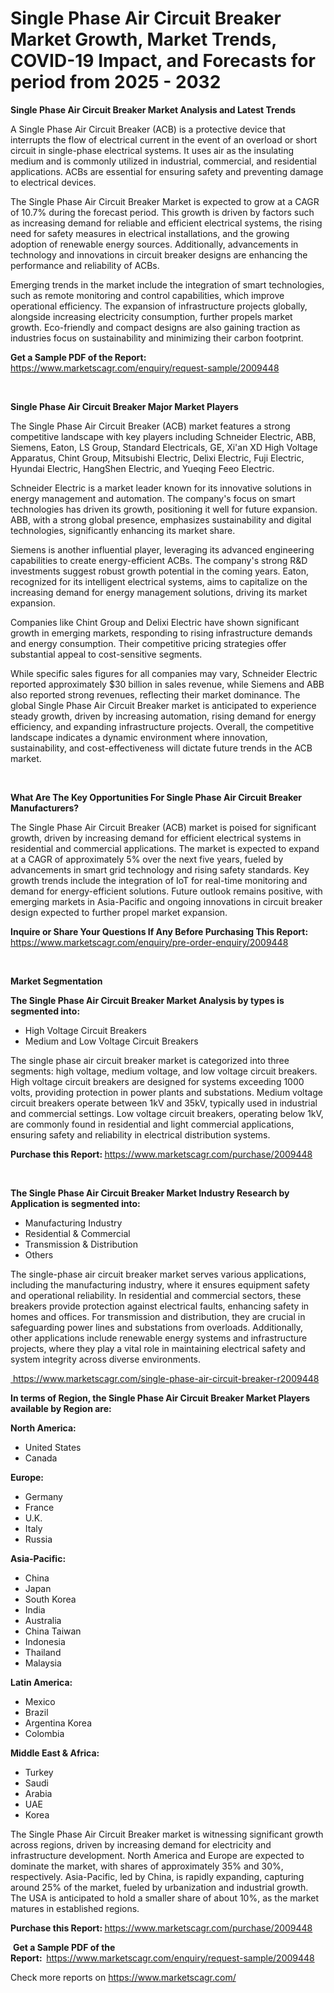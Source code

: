 <p><h1>Single Phase Air Circuit Breaker Market Growth, Market Trends, COVID-19 Impact, and Forecasts for period from 2025 - 2032</h1></p><p><strong>Single Phase Air Circuit Breaker Market Analysis and Latest Trends</strong></p>
<p><p>A Single Phase Air Circuit Breaker (ACB) is a protective device that interrupts the flow of electrical current in the event of an overload or short circuit in single-phase electrical systems. It uses air as the insulating medium and is commonly utilized in industrial, commercial, and residential applications. ACBs are essential for ensuring safety and preventing damage to electrical devices.</p><p>The Single Phase Air Circuit Breaker Market is expected to grow at a CAGR of 10.7% during the forecast period. This growth is driven by factors such as increasing demand for reliable and efficient electrical systems, the rising need for safety measures in electrical installations, and the growing adoption of renewable energy sources. Additionally, advancements in technology and innovations in circuit breaker designs are enhancing the performance and reliability of ACBs.</p><p>Emerging trends in the market include the integration of smart technologies, such as remote monitoring and control capabilities, which improve operational efficiency. The expansion of infrastructure projects globally, alongside increasing electricity consumption, further propels market growth. Eco-friendly and compact designs are also gaining traction as industries focus on sustainability and minimizing their carbon footprint.</p></p>
<p><strong>Get a Sample PDF of the Report:&nbsp;</strong> <a href="https://www.marketscagr.com/enquiry/request-sample/2009448?utm_campaign=2754&utm_medium=2&utm_source=Github&utm_content=ia&utm_term=02032025&utm_id=single-phase-air-circuit-breaker">https://www.marketscagr.com/enquiry/request-sample/2009448</a></p>
<p>&nbsp;</p>
<p><strong>Single Phase Air Circuit Breaker Major Market Players</strong></p>
<p><p>The Single Phase Air Circuit Breaker (ACB) market features a strong competitive landscape with key players including Schneider Electric, ABB, Siemens, Eaton, LS Group, Standard Electricals, GE, Xi'an XD High Voltage Apparatus, Chint Group, Mitsubishi Electric, Delixi Electric, Fuji Electric, Hyundai Electric, HangShen Electric, and Yueqing Feeo Electric. </p><p>Schneider Electric is a market leader known for its innovative solutions in energy management and automation. The company's focus on smart technologies has driven its growth, positioning it well for future expansion. ABB, with a strong global presence, emphasizes sustainability and digital technologies, significantly enhancing its market share.</p><p>Siemens is another influential player, leveraging its advanced engineering capabilities to create energy-efficient ACBs. The company's strong R&D investments suggest robust growth potential in the coming years. Eaton, recognized for its intelligent electrical systems, aims to capitalize on the increasing demand for energy management solutions, driving its market expansion.</p><p>Companies like Chint Group and Delixi Electric have shown significant growth in emerging markets, responding to rising infrastructure demands and energy consumption. Their competitive pricing strategies offer substantial appeal to cost-sensitive segments.</p><p>While specific sales figures for all companies may vary, Schneider Electric reported approximately $30 billion in sales revenue, while Siemens and ABB also reported strong revenues, reflecting their market dominance. The global Single Phase Air Circuit Breaker market is anticipated to experience steady growth, driven by increasing automation, rising demand for energy efficiency, and expanding infrastructure projects. Overall, the competitive landscape indicates a dynamic environment where innovation, sustainability, and cost-effectiveness will dictate future trends in the ACB market.</p></p>
<p>&nbsp;</p>
<p><strong>What Are The Key Opportunities For Single Phase Air Circuit Breaker Manufacturers?</strong></p>
<p><p>The Single Phase Air Circuit Breaker (ACB) market is poised for significant growth, driven by increasing demand for efficient electrical systems in residential and commercial applications. The market is expected to expand at a CAGR of approximately 5% over the next five years, fueled by advancements in smart grid technology and rising safety standards. Key growth trends include the integration of IoT for real-time monitoring and demand for energy-efficient solutions. Future outlook remains positive, with emerging markets in Asia-Pacific and ongoing innovations in circuit breaker design expected to further propel market expansion.</p></p>
<p><strong>Inquire or Share Your Questions If Any Before Purchasing This Report:</strong> <a href="https://www.marketscagr.com/enquiry/pre-order-enquiry/2009448?utm_campaign=2754&utm_medium=2&utm_source=Github&utm_content=ia&utm_term=02032025&utm_id=single-phase-air-circuit-breaker">https://www.marketscagr.com/enquiry/pre-order-enquiry/2009448</a></p>
<p>&nbsp;</p>
<p><strong>Market Segmentation</strong></p>
<p><strong>The Single Phase Air Circuit Breaker Market Analysis by types is segmented into:</strong></p>
<p><ul><li>High Voltage Circuit Breakers</li><li>Medium and Low Voltage Circuit Breakers</li></ul></p>
<p><p>The single phase air circuit breaker market is categorized into three segments: high voltage, medium voltage, and low voltage circuit breakers. High voltage circuit breakers are designed for systems exceeding 1000 volts, providing protection in power plants and substations. Medium voltage circuit breakers operate between 1kV and 35kV, typically used in industrial and commercial settings. Low voltage circuit breakers, operating below 1kV, are commonly found in residential and light commercial applications, ensuring safety and reliability in electrical distribution systems.</p></p>
<p><strong>Purchase this Report:&nbsp;</strong><a href="https://www.marketscagr.com/purchase/2009448?utm_campaign=2754&utm_medium=2&utm_source=Github&utm_content=ia&utm_term=02032025&utm_id=single-phase-air-circuit-breaker">https://www.marketscagr.com/purchase/2009448</a></p>
<p>&nbsp;</p>
<p><strong>The Single Phase Air Circuit Breaker Market Industry Research by Application is segmented into:</strong></p>
<p><ul><li>Manufacturing Industry</li><li>Residential & Commercial</li><li>Transmission & Distribution</li><li>Others</li></ul></p>
<p><p>The single-phase air circuit breaker market serves various applications, including the manufacturing industry, where it ensures equipment safety and operational reliability. In residential and commercial sectors, these breakers provide protection against electrical faults, enhancing safety in homes and offices. For transmission and distribution, they are crucial in safeguarding power lines and substations from overloads. Additionally, other applications include renewable energy systems and infrastructure projects, where they play a vital role in maintaining electrical safety and system integrity across diverse environments.</p></p>
<p><a href="https://www.marketscagr.com/single-phase-air-circuit-breaker-r2009448?utm_campaign=2754&utm_medium=2&utm_source=Github&utm_content=ia&utm_term=02032025&utm_id=single-phase-air-circuit-breaker">&nbsp;https://www.marketscagr.com/single-phase-air-circuit-breaker-r2009448</a></p>
<p><strong>In terms of Region, the Single Phase Air Circuit Breaker Market Players available by Region are:</strong></p>
<p>
    <p> <strong> North America: </strong>
        <ul>
            <li>United States</li>
            <li>Canada</li>
        </ul>
        </p> 
    <p> <strong> Europe: </strong>
        <ul>
            <li>Germany</li>
            <li>France</li>
            <li>U.K.</li>
            <li>Italy</li>
            <li>Russia</li>
        </ul>
        </p> 
    <p> <strong> Asia-Pacific: </strong>
        <ul>
            <li>China</li>
            <li>Japan</li>
            <li>South Korea</li>
            <li>India</li>
            <li>Australia</li>
            <li>China Taiwan</li>
            <li>Indonesia</li>
            <li>Thailand</li>
            <li>Malaysia</li>
        </ul>
        </p> 
    <p> <strong> Latin America: </strong>
        <ul>
            <li>Mexico</li>
            <li>Brazil</li>
            <li>Argentina Korea</li>
            <li>Colombia</li>
        </ul>
        </p> 
    <p> <strong> Middle East & Africa: </strong>
        <ul>
            <li>Turkey</li>
            <li>Saudi</li>
            <li>Arabia</li>
            <li>UAE</li>
            <li>Korea</li>
        </ul>
    </p>
    </p>
<p><p>The Single Phase Air Circuit Breaker market is witnessing significant growth across regions, driven by increasing demand for electricity and infrastructure development. North America and Europe are expected to dominate the market, with shares of approximately 35% and 30%, respectively. Asia-Pacific, led by China, is rapidly expanding, capturing around 25% of the market, fueled by urbanization and industrial growth. The USA is anticipated to hold a smaller share of about 10%, as the market matures in established regions.</p></p>
<p><strong>Purchase this Report: </strong><a href="https://www.marketscagr.com/purchase/2009448?utm_campaign=2754&utm_medium=2&utm_source=Github&utm_content=ia&utm_term=02032025&utm_id=single-phase-air-circuit-breaker">https://www.marketscagr.com/purchase/2009448</a></p>
<p>&nbsp;<strong>Get a Sample PDF of the Report:&nbsp;&nbsp;</strong><a href="https://www.marketscagr.com/enquiry/request-sample/2009448?utm_campaign=2754&utm_medium=2&utm_source=Github&utm_content=ia&utm_term=02032025&utm_id=single-phase-air-circuit-breaker">https://www.marketscagr.com/enquiry/request-sample/2009448</a></p>
<p><strong></strong></p>
<p>Check more reports on <a href="https://www.marketscagr.com/?utm_campaign=2754&utm_medium=2&utm_source=Github&utm_content=ia&utm_term=02032025&utm_id=single-phase-air-circuit-breaker">https://www.marketscagr.com/</a></p>